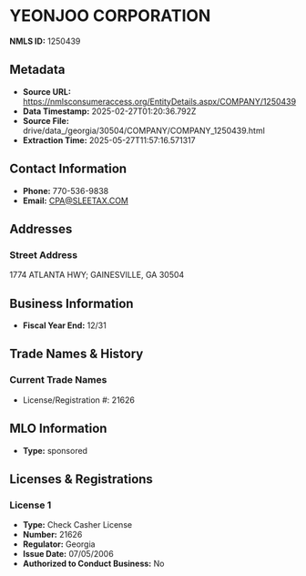 # YEONJOO CORPORATION

**NMLS ID:** 1250439

## Metadata
- **Source URL:** https://nmlsconsumeraccess.org/EntityDetails.aspx/COMPANY/1250439
- **Data Timestamp:** 2025-02-27T01:20:36.792Z
- **Source File:** drive/data_/georgia/30504/COMPANY/COMPANY_1250439.html
- **Extraction Time:** 2025-05-27T11:57:16.571317

## Contact Information
- **Phone:** 770-536-9838
- **Email:** CPA@SLEETAX.COM

## Addresses
### Street Address
1774 ATLANTA HWY; GAINESVILLE, GA 30504

## Business Information
- **Fiscal Year End:** 12/31

## Trade Names & History
### Current Trade Names
- License/Registration #: 21626

## MLO Information
- **Type:** sponsored

## Licenses & Registrations

### License 1
- **Type:** Check Casher License
- **Number:** 21626
- **Regulator:** Georgia
- **Issue Date:** 07/05/2006
- **Authorized to Conduct Business:** No
